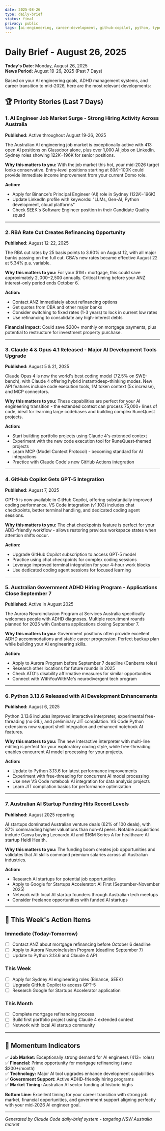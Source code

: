 ```yaml
---
date: 2025-08-26
type: daily-brief
status: final
privacy: public
tags: [ai-engineering, career-development, github-copilot, python, typescript, australian-tech-jobs, claude-4, mortgage-refinancing]
---
```


# Daily Brief - August 26, 2025

**Today's Date:** Monday, August 26, 2025  
**News Period:** August 19-26, 2025 (Past 7 Days)

Based on your AI engineering goals, ADHD management systems, and career transition to mid-2026, here are the most relevant developments:

## 🏆 **Priority Stories (Last 7 Days)**

### 1. **AI Engineer Job Market Surge - Strong Hiring Activity Across Australia**
**Published:** Active throughout August 19-26, 2025

The Australian AI engineering job market is exceptionally active with 413 open AI positions on Glassdoor alone, plus over 1,000 AI jobs on LinkedIn. Sydney roles showing $122K-$196K for senior positions.

**Why this matters to you:** With the job market this hot, your mid-2026 target looks conservative. Entry-level positions starting at $80K-$100K could provide immediate income improvement from your current Domo role.

**Action:** 
- Apply for Binance's Principal Engineer (AI) role in Sydney ($122K-$196K)
- Update LinkedIn profile with keywords: "LLMs, Gen-AI, Python development, cloud platforms"
- Check SEEK's Software Engineer position in their Candidate Quality squad

---

### 2. **RBA Rate Cut Creates Refinancing Opportunity**
**Published:** August 12-22, 2025

The RBA cut rates by 25 basis points to 3.60% on August 12, with all major banks passing on the full cut. CBA's new rates became effective August 22 at 5.34% p.a. variable.

**Why this matters to you:** For your $1M+ mortgage, this could save approximately $2,000-$2,500 annually. Critical timing before your ANZ interest-only period ends October 6.

**Action:**
- Contact ANZ immediately about refinancing options
- Get quotes from CBA and other major banks 
- Consider switching to fixed rates (1-3 years) to lock in current low rates
- Use refinancing to consolidate any high-interest debts

**Financial Impact:** Could save $200+ monthly on mortgage payments, plus potential to restructure for investment property purchase.

---

### 3. **Claude 4 & Opus 4.1 Released - Major AI Development Tools Upgrade**
**Published:** August 5 & 21, 2025

Claude Opus 4 is now the world's best coding model (72.5% on SWE-bench), with Claude 4 offering hybrid instant/deep-thinking modes. New API features include code execution tools, 1M token context (5x increase), and MCP connectors.

**Why this matters to you:** These capabilities are perfect for your AI engineering transition - the extended context can process 75,000+ lines of code, ideal for learning large codebases and building complex RuneQuest projects.

**Action:**
- Start building portfolio projects using Claude 4's extended context
- Experiment with the new code execution tool for RuneQuest-themed projects
- Learn MCP (Model Context Protocol) - becoming standard for AI integrations
- Practice with Claude Code's new GitHub Actions integration

---

### 4. **GitHub Copilot Gets GPT-5 Integration**
**Published:** August 7, 2025

GPT-5 is now available in GitHub Copilot, offering substantially improved coding performance. VS Code integration (v1.103) includes chat checkpoints, better terminal handling, and dedicated coding agent sessions.

**Why this matters to you:** The chat checkpoints feature is perfect for your ADD-friendly workflow - allows restoring previous workspace states when attention shifts occur.

**Action:**
- Upgrade GitHub Copilot subscription to access GPT-5 model
- Practice using chat checkpoints for complex coding sessions
- Leverage improved terminal integration for your 4-hour work blocks
- Use dedicated coding agent sessions for focused learning

---

### 5. **Australian Government ADHD Hiring Program - Applications Close September 7**
**Published:** Active in August 2025

The Aurora Neuroinclusion Program at Services Australia specifically welcomes people with ADHD diagnoses. Multiple recruitment rounds planned for 2025 with Canberra applications closing September 7.

**Why this matters to you:** Government positions often provide excellent ADHD accommodations and stable career progression. Perfect backup plan while building your AI engineering skills.

**Action:**
- Apply to Aurora Program before September 7 deadline (Canberra roles)
- Research other locations for future rounds in 2025
- Check ATO's disability affirmative measures for similar opportunities
- Connect with WithYouWithMe's neurodivergent tech program

---

### 6. **Python 3.13.6 Released with AI Development Enhancements**
**Published:** August 6, 2025

Python 3.13.6 includes improved interactive interpreter, experimental free-threading (no GIL), and preliminary JIT compilation. VS Code Python extensions now support shell integration and enhanced notebook AI features.

**Why this matters to you:** The new interactive interpreter with multi-line editing is perfect for your exploratory coding style, while free-threading enables concurrent AI model processing for your projects.

**Action:**
- Update to Python 3.13.6 for latest performance improvements
- Experiment with free-threading for concurrent AI model processing
- Use new VS Code notebook AI integration for data analysis projects
- Learn JIT compilation basics for performance optimization

---

### 7. **Australian AI Startup Funding Hits Record Levels**
**Published:** August 2025 reporting

AI startups dominated Australian venture deals (62% of 100 deals), with 87% commanding higher valuations than non-AI peers. Notable acquisitions include Canva buying Leonardo.AI and $16M Series A for healthcare AI startup Heidi Health.

**Why this matters to you:** The funding boom creates job opportunities and validates that AI skills command premium salaries across all Australian industries.

**Action:**
- Research AI startups for potential job opportunities
- Apply to Google for Startups Accelerator: AI First (September-November 2025)
- Network with local AI startup founders through Australian tech meetups
- Consider freelance opportunities with funded AI startups

---

## 🎯 **This Week's Action Items**

### Immediate (Today-Tomorrow)
- [ ] Contact ANZ about mortgage refinancing before October 6 deadline
- [ ] Apply to Aurora Neuroinclusion Program (deadline September 7)
- [ ] Update to Python 3.13.6 and Claude 4 API

### This Week  
- [ ] Apply for Sydney AI engineering roles (Binance, SEEK)
- [ ] Upgrade GitHub Copilot to access GPT-5
- [ ] Research Google for Startups Accelerator application

### This Month
- [ ] Complete mortgage refinancing process
- [ ] Build first portfolio project using Claude 4 extended context
- [ ] Network with local AI startup community

---

## 🌟 **Momentum Indicators**

✅ **Job Market:** Exceptionally strong demand for AI engineers (413+ roles)  
✅ **Financial:** Prime opportunity for mortgage refinancing (save $200+/month)  
✅ **Technology:** Major AI tool upgrades enhance development capabilities  
✅ **Government Support:** Active ADHD-friendly hiring programs  
✅ **Market Timing:** Australian AI sector funding at historic highs  

**Bottom Line:** Excellent timing for your career transition with strong job market, financial opportunities, and government support aligning perfectly with your mid-2026 AI engineer goal.

---
*Generated by Claude Code daily-brief system - targeting NSW Australia market*